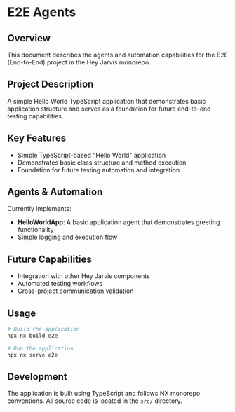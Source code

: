 # E2E Agents

## Overview
This document describes the agents and automation capabilities for the E2E (End-to-End) project in the Hey Jarvis monorepo.

## Project Description
A simple Hello World TypeScript application that demonstrates basic application structure and serves as a foundation for future end-to-end testing capabilities.

## Key Features
- Simple TypeScript-based "Hello World" application
- Demonstrates basic class structure and method execution
- Foundation for future testing automation and integration

## Agents & Automation
Currently implements:
- **HelloWorldApp**: A basic application agent that demonstrates greeting functionality
- Simple logging and execution flow

## Future Capabilities
- Integration with other Hey Jarvis components
- Automated testing workflows
- Cross-project communication validation

## Usage
```bash
# Build the application
npx nx build e2e

# Run the application
npx nx serve e2e
```

## Development
The application is built using TypeScript and follows NX monorepo conventions. All source code is located in the `src/` directory.